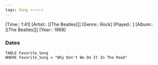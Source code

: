 ```yaml
---
tags: Song ⭐⭐⭐⭐⭐ 
---
```

[Time:: 1:41]
[Artist:: [[The Beatles]]]
[Genre:: Rock]
[Played:: ]
[Album:: [[The Beatles]]]
[Year:: 1968]
### Dates
````dataview
TABLE Favorite_Song
WHERE Favorite_Song = "Why Don't We Do It In The Road"
````
